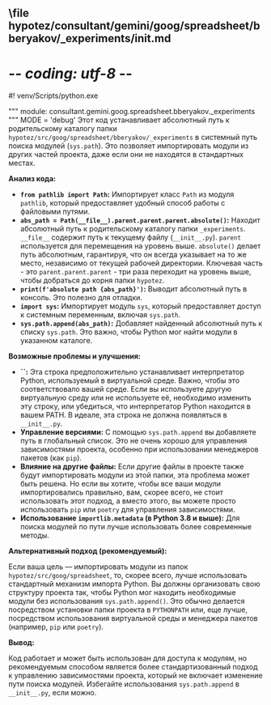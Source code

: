 ## \file hypotez/consultant/gemini/goog/spreadsheet/bberyakov/_experiments/__init__.md
# -*- coding: utf-8 -*-
#! venv/Scripts/python.exe

""" module: consultant.gemini.goog.spreadsheet.bberyakov._experiments """
MODE = 'debug'
Этот код устанавливает абсолютный путь к родительскому каталогу папки `hypotez/src/goog/spreadsheet/bberyakov/_experiments` в системный путь поиска модулей (`sys.path`).  Это позволяет импортировать модули из других частей проекта, даже если они не находятся в стандартных местах.

**Анализ кода:**

* **`from pathlib import Path`:** Импортирует класс `Path` из модуля `pathlib`, который предоставляет удобный способ работы с файловыми путями.
* **`abs_path = Path(__file__).parent.parent.parent.absolute()`:** Находит абсолютный путь к родительскому каталогу папки `_experiments`.  `__file__` содержит путь к текущему файлу (`__init__.py`).  `parent` используется для перемещения на уровень выше.  `absolute()` делает путь абсолютным, гарантируя, что он всегда указывает на то же место, независимо от текущей рабочей директории.  Ключевая часть - это `parent.parent.parent` - три раза переходит на уровень выше, чтобы добраться до корня папки `hypotez`.
* **`print(f'absolute path {abs_path}')`:** Выводит абсолютный путь в консоль.  Это полезно для отладки.
* **`import sys`:** Импортирует модуль `sys`, который предоставляет доступ к системным переменным, включая `sys.path`.
* **`sys.path.append(abs_path)`:** Добавляет найденный абсолютный путь к списку `sys.path`. Это важно, чтобы Python мог найти модули в указанном каталоге.

**Возможные проблемы и улучшения:**

* **``:** Эта строка предположительно устанавливает интерпретатор Python, используемый в виртуальной среде.  Важно, чтобы это соответствовало вашей среде. Если вы используете другую виртуальную среду или не используете её, необходимо изменить эту строку, или убедиться, что интерпретатор Python находится в вашем PATH.  В идеале, эта строка не должна появляться в `__init__.py`.
* **Управление версиями:**  С помощью `sys.path.append` вы добавляете путь в глобальный список. Это не очень хорошо для управления зависимостями проекта, особенно при использовании менеджеров пакетов (как `pip`).
* **Влияние на другие файлы:** Если другие файлы в проекте также будут импортировать модули из этой папки, эта проблема может быть решена. Но если вы хотите, чтобы все ваши модули импортировались правильно, вам, скорее всего, не стоит использовать этот подход, а вместо этого, вы можете просто использовать `pip` или `poetry` для управления зависимостями.
* **Использование `importlib.metadata` (в Python 3.8 и выше):**  Для поиска модулей по пути лучше использовать более современные методы.

**Альтернативный подход (рекомендуемый):**

Если ваша цель — импортировать модули из папок `hypotez/src/goog/spreadsheet`, то, скорее всего,  лучше использовать стандартный механизм импорта Python.  Вы должны организовать свою структуру проекта так, чтобы Python мог находить необходимые модули без использования `sys.path.append()`.  Это обычно делается посредством установки папки проекта в `PYTHONPATH` или, еще лучше, посредством использования виртуальной среды и менеджера пакетов (например, `pip` или `poetry`).


**Вывод:**

Код работает и может быть использован для доступа к модулям, но рекомендуемым способом является более стандартизованный подход к управлению зависимостями проекта, который не включает изменение пути поиска модулей.  Избегайте использования `sys.path.append` в `__init__.py`, если можно.